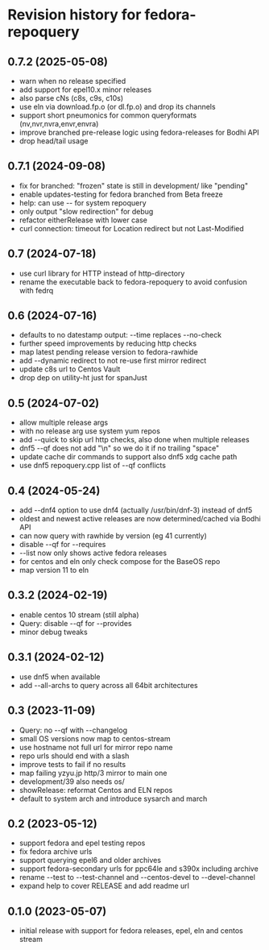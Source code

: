 # Revision history for fedora-repoquery

## 0.7.2 (2025-05-08)
- warn when no release specified
- add support for epel10.x minor releases
- also parse cNs (c8s, c9s, c10s)
- use eln via download.fp.o (or dl.fp.o) and drop its channels
- support short pneumonics for common queryformats (nv,nvr,nvra,envr,envra)
- improve branched pre-release logic using fedora-releases for Bodhi API
- drop head/tail usage

## 0.7.1 (2024-09-08)
- fix for branched: "frozen" state is still in development/ like "pending"
- enable updates-testing for fedora branched from Beta freeze
- help: can use -- for system repoquery
- only output "slow redirection" for debug
- refactor eitherRelease with lower case
- curl connection: timeout for Location redirect but not Last-Modified

## 0.7 (2024-07-18)
- use curl library for HTTP instead of http-directory
- rename the executable back to fedora-repoquery to avoid confusion with fedrq

## 0.6 (2024-07-16)
- defaults to no datestamp output: --time replaces --no-check
- further speed improvements by reducing http checks
- map latest pending release version to fedora-rawhide
- add --dynamic redirect to not re-use first mirror redirect
- update c8s url to Centos Vault
- drop dep on utility-ht just for spanJust

## 0.5 (2024-07-02)
- allow multiple release args
- with no release arg use system yum repos
- add --quick to skip url http checks, also done when multiple releases
- dnf5 --qf does not add "\n" so we do it if no trailing "space"
- update cache dir commands to support also dnf5 xdg cache path
- use dnf5 repoquery.cpp list of --qf conflicts

## 0.4 (2024-05-24)
- add --dnf4 option to use dnf4 (actually /usr/bin/dnf-3) instead of dnf5
- oldest and newest active releases are now determined/cached via Bodhi API
- can now query with rawhide by version (eg 41 currently)
- disable --qf for --requires
- --list now only shows active fedora releases
- for centos and eln only check compose for the BaseOS repo
- map version 11 to eln

## 0.3.2 (2024-02-19)
- enable centos 10 stream (still alpha)
- Query: disable --qf for --provides
- minor debug tweaks

## 0.3.1 (2024-02-12)
- use dnf5 when available
- add --all-archs to query across all 64bit architectures

## 0.3 (2023-11-09)
- Query: no --qf with --changelog
- small OS versions now map to centos-stream
- use hostname not full url for mirror repo name
- repo urls should end with a slash
- improve tests to fail if no results
- map failing yzyu.jp http/3 mirror to main one
- development/39 also needs os/
- showRelease: reformat Centos and ELN repos
- default to system arch and introduce sysarch and march

## 0.2 (2023-05-12)
- support fedora and epel testing repos
- fix fedora archive urls
- support querying epel6 and older archives
- support fedora-secondary urls for ppc64le and s390x including archive
- rename --test to --test-channel and --centos-devel to --devel-channel
- expand help to cover RELEASE and add readme url

## 0.1.0 (2023-05-07)
- initial release with support for fedora releases, epel, eln and centos stream

